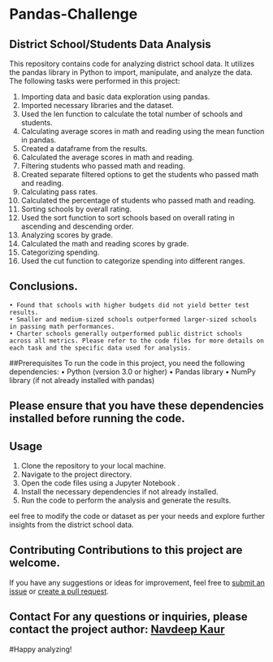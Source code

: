 # Pandas-Challenge
## District School/Students Data Analysis 
This repository contains code for analyzing district school data. It utilizes the pandas library in Python to import, manipulate, and analyze the data. The following tasks were performed in this project:
1. Importing data and basic data exploration using pandas. 
2. Imported necessary libraries and the dataset. 
3. Used the len function to calculate the total number of schools and students. 
4. Calculating average scores in math and reading using the mean function in pandas.
5. Created a dataframe from the results. 
6. Calculated the average scores in math and reading. 
7. Filtering students who passed math and reading. 
8. Created separate filtered options to get the students who passed math and reading.
9. Calculating pass rates. 
10. Calculated the percentage of students who passed math and reading. 
11. Sorting schools by overall rating. 
12. Used the sort function to sort schools based on overall rating in ascending and descending order. 
13. Analyzing scores by grade. 
14. Calculated the math and reading scores by grade.
15. Categorizing spending.
16. Used the cut function to categorize spending into different ranges.
## Conclusions.
    • Found that schools with higher budgets did not yield better test results.
    • Smaller and medium-sized schools outperformed larger-sized schools in passing math performances.
    • Charter schools generally outperformed public district schools across all metrics. Please refer to the code files for more details on each task and the specific data used for analysis.
##Prerequisites 
To run the code in this project, you need the following dependencies: 
• Python (version 3.0 or higher) 
• Pandas library 
• NumPy library (if not already installed with pandas) 
## Please ensure that you have these dependencies installed before running the code. 
## Usage 
1. Clone the repository to your local machine.
2. Navigate to the project directory.
3. Open the code files using a Jupyter Notebook .
4. Install the necessary dependencies if not already installed.
5. Run the code to perform the analysis and generate the results.

eel free to modify the code or dataset as per your needs and explore further insights from the district school data.
## Contributing Contributions to this project are welcome. 
If you have any suggestions or ideas for improvement, feel free to [submit an issue](https://github.com/kaurn6538/VBA-challenge/pulse) or [create a pull request](https://github.com/kaurn6538/VBA-challenge/pulls). 


## Contact For any questions or inquiries, please contact the project author: [Navdeep Kaur](https://github.com/kaurn6538)


#Happy analyzing!
